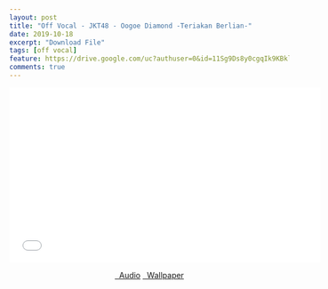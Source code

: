 ```yaml
---
layout: post
title: "Off Vocal - JKT48 - Oogoe Diamond -Teriakan Berlian-"
date: 2019-10-18
excerpt: "Download File"
tags: [off vocal]
feature: https://drive.google.com/uc?authuser=0&id=11Sg9Ds8y0cgqIk9KBklKb1mKFymhqK0Y&export=download
comments: true
---
```

<iframe width="560" height="315" src="//www.youtube.com/embed/vkXa4ayrcT0" frameborder="0"> </iframe>
<center>
<figure class="half">
<a href="https://drive.google.com/uc?authuser=0&id=11XLi1mj8AC5UWaBR_SPk6-CF2nL2DmQA&export=download" class="btn" target="_blank" rel="noopener noreferrer"><i class="fa fa-caret-down"></i> &nbsp; Audio</a>
<a href="https://drive.google.com/uc?authuser=0&id=11Sg9Ds8y0cgqIk9KBklKb1mKFymhqK0Y&export=download" class="btn" target="_blank" rel="noopener noreferrer"><i class="fa fa-caret-down"></i> &nbsp; Wallpaper</a>
</figure>
</center>
